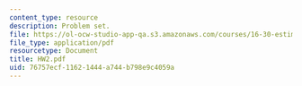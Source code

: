 ```yaml
---
content_type: resource
description: Problem set.
file: https://ol-ocw-studio-app-qa.s3.amazonaws.com/courses/16-30-estimation-and-control-of-aerospace-systems-spring-2004/76757ecf11621444a744b798e9c4059a_HW2.pdf
file_type: application/pdf
resourcetype: Document
title: HW2.pdf
uid: 76757ecf-1162-1444-a744-b798e9c4059a
---
```

